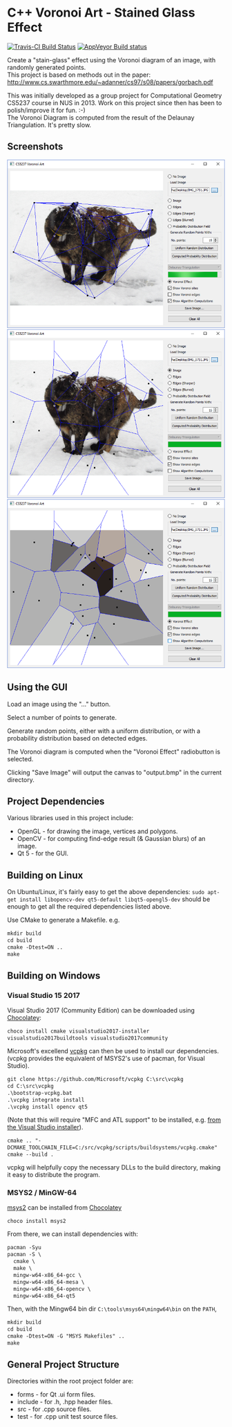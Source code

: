 # C++ Voronoi Art - Stained Glass Effect

[![Travis-CI Build Status](https://travis-ci.org/rgoulter/cs5237-VoronoiArt.svg?branch=master)](https://travis-ci.org/rgoulter/cs5237-VoronoiArt)
[![AppVeyor Build status](https://ci.appveyor.com/api/projects/status/ctul394o7fe1189b?svg=true)](https://ci.appveyor.com/project/rgoulter/cs5237-voronoiart)

Create a "stain-glass" effect using the Voronoi diagram of an image, with
randomly generated points.  
This project is based on methods out in the paper:
<http://www.cs.swarthmore.edu/~adanner/cs97/s08/papers/gorbach.pdf>

This was initially developed as a group project for Computational Geometry CS5237 course in NUS in 2013.
Work on this project since then has been to polish/improve it for fun. :-)  
The Voronoi Diagram is computed from the result of the Delaunay Triangulation. It's pretty slow.

## Screenshots

![](https://github.com/rgoulter/cs5237-VoronoiArt/raw/master/screenshot_computing.png)
![](https://github.com/rgoulter/cs5237-VoronoiArt/raw/master/screenshot_voronoi.png)
![](https://github.com/rgoulter/cs5237-VoronoiArt/raw/master/screenshot_voronoi_effect.png)

## Using the GUI

Load an image using the "..." button.

Select a number of points to generate.

Generate random points, either with a uniform distribution, or with a
probability distribution based on detected edges.

The Voronoi diagram is computed when the "Voronoi Effect" radiobutton is selected.

Clicking "Save Image" will output the canvas to "output.bmp" in the current
directory.

## Project Dependencies

Various libraries used in this project include:

* OpenGL - for drawing the image, vertices and polygons.
* OpenCV - for computing find-edge result (& Gaussian blurs) of an image.
* Qt 5 - for the GUI.

## Building on Linux

On Ubuntu/Linux, it's fairly easy to get the above dependencies:
```sudo apt-get install libopencv-dev qt5-default libqt5-opengl5-dev```
should be enough to get all the required dependencies listed above.

Use CMake to generate a Makefile.
e.g.

```
mkdir build
cd build
cmake -Dtest=ON ..
make
```

## Building on Windows

### Visual Studio 15 2017

Visual Studio 2017 (Community Edition) can be downloaded using [Chocolatey](https://chocolatey.org/):

```
choco install cmake visualstudio2017-installer visualstudio2017buildtools visualstudio2017community
```

Microsoft's excellend [vcpkg](https://github.com/Microsoft/vcpkg) can then be used to install our dependencies.
(vcpkg provides the equivalent of MSYS2's use of pacman, for Visual Studio).

```
git clone https://github.com/Microsoft/vcpkg C:\src\vcpkg
cd C:\src\vcpkg
.\bootstrap-vcpkg.bat
.\vcpkg integrate install
.\vcpkg install opencv qt5
```

(Note that this will require "MFC and ATL support" to be installed, e.g.
[from the Visual Studio installer](https://stackoverflow.com/questions/43074045/mfc-development-in-vs2017)).

```
cmake .. "-DCMAKE_TOOLCHAIN_FILE=C:/src/vcpkg/scripts/buildsystems/vcpkg.cmake"
cmake --build .
```

vcpkg will helpfully copy the necessary DLLs to the build directory, making it easy to distribute the program.

### MSYS2 / MinGW-64

[msys2](http://www.msys2.org/) can be installed from [Chocolatey](https://chocolatey.org/)
```
choco install msys2
```

From there, we can install dependencies with:

```
pacman -Syu
pacman -S \
  cmake \
  make \
  mingw-w64-x86_64-gcc \
  mingw-w64-x86_64-mesa \
  mingw-w64-x86_64-opencv \
  mingw-w64-x86_64-qt5
```

Then, with the Mingw64 bin dir `C:\tools\msys64\mingw64\bin` on the `PATH`,

```
mkdir build
cd build
cmake -Dtest=ON -G "MSYS Makefiles" ..
make
```

## General Project Structure

Directories within the root project folder are:

* forms - for Qt .ui form files.
* include - for .h, .hpp header files.
* src - for .cpp source files.
* test - for .cpp unit test source files.
